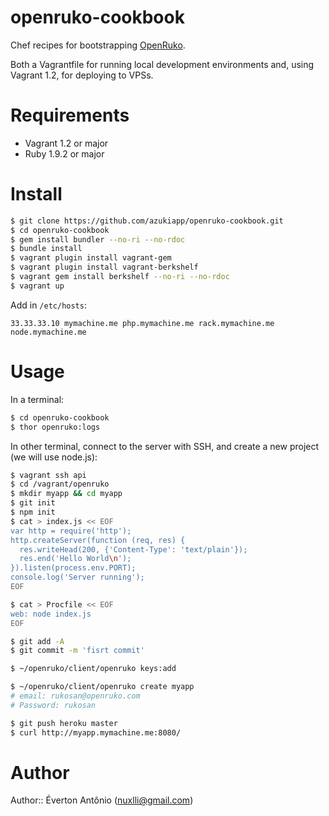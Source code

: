 # openruko-cookbook

Chef recipes for bootstrapping [OpenRuko](https://github.com/openruko).

Both a Vagrantfile for running local development environments and, using Vagrant 1.2, for deploying to VPSs.

# Requirements

- Vagrant 1.2 or major
- Ruby 1.9.2 or major

# Install

```bash
$ git clone https://github.com/azukiapp/openruko-cookbook.git
$ cd openruko-cookbook
$ gem install bundler --no-ri --no-rdoc
$ bundle install
$ vagrant plugin install vagrant-gem
$ vagrant plugin install vagrant-berkshelf
$ vagrant gem install berkshelf --no-ri --no-rdoc
$ vagrant up
```

Add in `/etc/hosts`:

```
33.33.33.10 mymachine.me php.mymachine.me rack.mymachine.me node.mymachine.me
```

# Usage

In a terminal:

```bash
$ cd openruko-cookbook
$ thor openruko:logs
```

In other terminal, connect to the server with SSH, and create a new project (we will use node.js):

```bash
$ vagrant ssh api
$ cd /vagrant/openruko
$ mkdir myapp && cd myapp
$ git init
$ npm init
$ cat > index.js << EOF
var http = require('http');
http.createServer(function (req, res) {
  res.writeHead(200, {'Content-Type': 'text/plain'});
  res.end('Hello World\n');
}).listen(process.env.PORT);
console.log('Server running');
EOF

$ cat > Procfile << EOF
web: node index.js
EOF

$ git add -A
$ git commit -m 'fisrt commit'

$ ~/openruko/client/openruko keys:add

$ ~/openruko/client/openruko create myapp
# email: rukosan@openruko.com
# Password: rukosan

$ git push heroku master
$ curl http://myapp.mymachine.me:8080/
```

# Author

Author:: Éverton Antônio (<nuxlli@gmail.com>)
